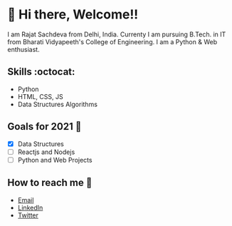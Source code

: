 # 👋 Hi there, Welcome!!
I am Rajat Sachdeva from Delhi, India. Currenty I am pursuing B.Tech. in IT from Bharati Vidyapeeth's College of Engineering. I am a Python & Web enthusiast.

## Skills  :octocat:
- Python
- HTML, CSS, JS
- Data Structures Algorithms

## Goals for 2021  :dart:
- [x] Data Structures
- [ ] Reactjs and Nodejs
- [ ] Python and Web Projects

## How to reach me  :email:
- [Email](mailto:rajatsachdeva3105@gmail.com)
- [LinkedIn](https://linkedin.com/in/rajat3105)
- [Twitter](https://twitter.com/rajat3105)
